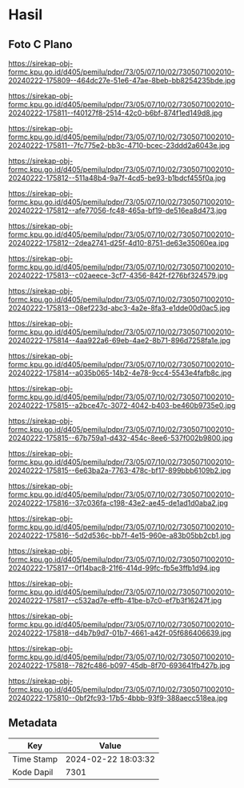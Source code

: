 # Hasil

## Foto C Plano

https://sirekap-obj-formc.kpu.go.id/d405/pemilu/pdpr/73/05/07/10/02/7305071002010-20240222-175809--464dc27e-51e6-47ae-8beb-bb8254235bde.jpg

https://sirekap-obj-formc.kpu.go.id/d405/pemilu/pdpr/73/05/07/10/02/7305071002010-20240222-175811--f40127f8-2514-42c0-b6bf-874f1ed149d8.jpg

https://sirekap-obj-formc.kpu.go.id/d405/pemilu/pdpr/73/05/07/10/02/7305071002010-20240222-175811--7fc775e2-bb3c-4710-bcec-23ddd2a6043e.jpg

https://sirekap-obj-formc.kpu.go.id/d405/pemilu/pdpr/73/05/07/10/02/7305071002010-20240222-175812--511a48b4-9a7f-4cd5-be93-b1bdcf455f0a.jpg

https://sirekap-obj-formc.kpu.go.id/d405/pemilu/pdpr/73/05/07/10/02/7305071002010-20240222-175812--afe77056-fc48-465a-bf19-de516ea8d473.jpg

https://sirekap-obj-formc.kpu.go.id/d405/pemilu/pdpr/73/05/07/10/02/7305071002010-20240222-175812--2dea2741-d25f-4d10-8751-de63e35060ea.jpg

https://sirekap-obj-formc.kpu.go.id/d405/pemilu/pdpr/73/05/07/10/02/7305071002010-20240222-175813--c02aeece-3cf7-4356-842f-f276bf324579.jpg

https://sirekap-obj-formc.kpu.go.id/d405/pemilu/pdpr/73/05/07/10/02/7305071002010-20240222-175813--08ef223d-abc3-4a2e-8fa3-e1dde00d0ac5.jpg

https://sirekap-obj-formc.kpu.go.id/d405/pemilu/pdpr/73/05/07/10/02/7305071002010-20240222-175814--4aa922a6-69eb-4ae2-8b71-896d7258fa1e.jpg

https://sirekap-obj-formc.kpu.go.id/d405/pemilu/pdpr/73/05/07/10/02/7305071002010-20240222-175814--a035b065-14b2-4e78-9cc4-5543e4fafb8c.jpg

https://sirekap-obj-formc.kpu.go.id/d405/pemilu/pdpr/73/05/07/10/02/7305071002010-20240222-175815--a2bce47c-3072-4042-b403-be460b9735e0.jpg

https://sirekap-obj-formc.kpu.go.id/d405/pemilu/pdpr/73/05/07/10/02/7305071002010-20240222-175815--67b759a1-d432-454c-8ee6-537f002b9800.jpg

https://sirekap-obj-formc.kpu.go.id/d405/pemilu/pdpr/73/05/07/10/02/7305071002010-20240222-175815--6e63ba2a-7763-478c-bf17-899bbb6109b2.jpg

https://sirekap-obj-formc.kpu.go.id/d405/pemilu/pdpr/73/05/07/10/02/7305071002010-20240222-175816--37c036fa-c198-43e2-ae45-de1ad1d0aba2.jpg

https://sirekap-obj-formc.kpu.go.id/d405/pemilu/pdpr/73/05/07/10/02/7305071002010-20240222-175816--5d2d536c-bb7f-4e15-960e-a83b05bb2cb1.jpg

https://sirekap-obj-formc.kpu.go.id/d405/pemilu/pdpr/73/05/07/10/02/7305071002010-20240222-175817--0f14bac8-21f6-414d-99fc-fb5e3ffb1d94.jpg

https://sirekap-obj-formc.kpu.go.id/d405/pemilu/pdpr/73/05/07/10/02/7305071002010-20240222-175817--c532ad7e-effb-41be-b7c0-ef7b3f16247f.jpg

https://sirekap-obj-formc.kpu.go.id/d405/pemilu/pdpr/73/05/07/10/02/7305071002010-20240222-175818--d4b7b9d7-01b7-4661-a42f-05f686406639.jpg

https://sirekap-obj-formc.kpu.go.id/d405/pemilu/pdpr/73/05/07/10/02/7305071002010-20240222-175818--782fc486-b097-45db-8f70-693641fb427b.jpg

https://sirekap-obj-formc.kpu.go.id/d405/pemilu/pdpr/73/05/07/10/02/7305071002010-20240222-175810--0bf2fc93-17b5-4bbb-93f9-388aecc518ea.jpg


## Metadata

| Key        | Value               |
| ---------- | ------------------- |
| Time Stamp | 2024-02-22 18:03:32 |
| Kode Dapil | 7301                |



